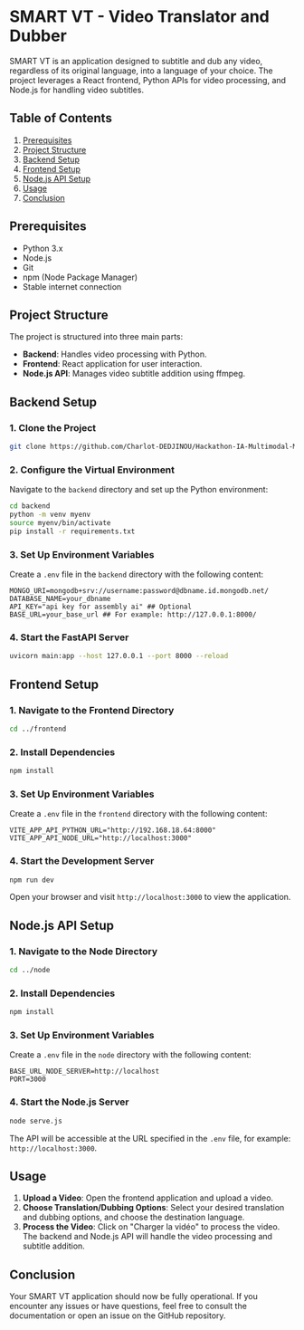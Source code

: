 
# SMART VT - Video Translator and Dubber

SMART VT is an application designed to subtitle and dub any video, regardless of its original language, into a language of your choice. The project leverages a React frontend, Python APIs for video processing, and Node.js for handling video subtitles.

## Table of Contents

1. [Prerequisites](#prerequisites)
2. [Project Structure](#project-structure)
3. [Backend Setup](#backend-setup)
4. [Frontend Setup](#frontend-setup)
5. [Node.js API Setup](#nodejs-api-setup)
6. [Usage](#usage)
7. [Conclusion](#conclusion)

## Prerequisites

- Python 3.x
- Node.js
- Git
- npm (Node Package Manager)
- Stable internet connection

## Project Structure

The project is structured into three main parts:

- **Backend**: Handles video processing with Python.
- **Frontend**: React application for user interaction.
- **Node.js API**: Manages video subtitle addition using ffmpeg.

## Backend Setup

### 1. Clone the Project

```bash
git clone https://github.com/Charlot-DEDJINOU/Hackathon-IA-Multimodal-Multilingue
```

### 2. Configure the Virtual Environment

Navigate to the `backend` directory and set up the Python environment:

```bash
cd backend
python -m venv myenv
source myenv/bin/activate
pip install -r requirements.txt
```

### 3. Set Up Environment Variables

Create a `.env` file in the `backend` directory with the following content:

```env
MONGO_URI=mongodb+srv://username:password@dbname.id.mongodb.net/
DATABASE_NAME=your_dbname
API_KEY="api key for assembly ai" ## Optional
BASE_URL=your_base_url ## For example: http://127.0.0.1:8000/
```

### 4. Start the FastAPI Server

```bash
uvicorn main:app --host 127.0.0.1 --port 8000 --reload
```

## Frontend Setup

### 1. Navigate to the Frontend Directory

```bash
cd ../frontend
```

### 2. Install Dependencies

```bash
npm install
```

### 3. Set Up Environment Variables

Create a `.env` file in the `frontend` directory with the following content:

```env
VITE_APP_API_PYTHON_URL="http://192.168.18.64:8000"
VITE_APP_API_NODE_URL="http://localhost:3000"
```

### 4. Start the Development Server

```bash
npm run dev
```

Open your browser and visit `http://localhost:3000` to view the application.

## Node.js API Setup

### 1. Navigate to the Node Directory

```bash
cd ../node
```

### 2. Install Dependencies

```bash
npm install
```

### 3. Set Up Environment Variables

Create a `.env` file in the `node` directory with the following content:

```env
BASE_URL_NODE_SERVER=http://localhost
PORT=3000
```

### 4. Start the Node.js Server

```bash
node serve.js
```

The API will be accessible at the URL specified in the `.env` file, for example: `http://localhost:3000`.

## Usage

1. **Upload a Video**: Open the frontend application and upload a video.
2. **Choose Translation/Dubbing Options**: Select your desired translation and dubbing options, and choose the destination language.
3. **Process the Video**: Click on "Charger la vidéo" to process the video. The backend and Node.js API will handle the video processing and subtitle addition.

## Conclusion

Your SMART VT application should now be fully operational. If you encounter any issues or have questions, feel free to consult the documentation or open an issue on the GitHub repository.
